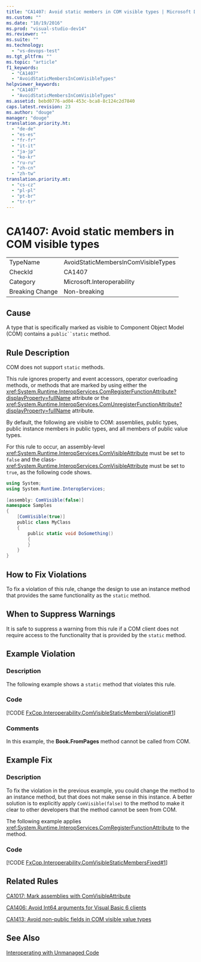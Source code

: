 ```yaml
---
title: "CA1407: Avoid static members in COM visible types | Microsoft Docs"
ms.custom: ""
ms.date: "10/19/2016"
ms.prod: "visual-studio-dev14"
ms.reviewer: ""
ms.suite: ""
ms.technology: 
  - "vs-devops-test"
ms.tgt_pltfrm: ""
ms.topic: "article"
f1_keywords: 
  - "CA1407"
  - "AvoidStaticMembersInComVisibleTypes"
helpviewer_keywords: 
  - "CA1407"
  - "AvoidStaticMembersInComVisibleTypes"
ms.assetid: bebd0776-ad04-453c-bca8-8c124c2d7840
caps.latest.revision: 23
ms.author: "douge"
manager: "douge"
translation.priority.ht: 
  - "de-de"
  - "es-es"
  - "fr-fr"
  - "it-it"
  - "ja-jp"
  - "ko-kr"
  - "ru-ru"
  - "zh-cn"
  - "zh-tw"
translation.priority.mt: 
  - "cs-cz"
  - "pl-pl"
  - "pt-br"
  - "tr-tr"
---
```

# CA1407: Avoid static members in COM visible types
|||  
|-|-|  
|TypeName|AvoidStaticMembersInComVisibleTypes|  
|CheckId|CA1407|  
|Category|Microsoft.Interoperability|  
|Breaking Change|Non-breaking|  
  
## Cause  
 A type that is specifically marked as visible to Component Object Model (COM) contains a `public``static` method.  
  
## Rule Description  
 COM does not support `static` methods.  
  
 This rule ignores property and event accessors, operator overloading methods, or methods that are marked by using either the <xref:System.Runtime.InteropServices.ComRegisterFunctionAttribute?displayProperty=fullName> attribute or the <xref:System.Runtime.InteropServices.ComUnregisterFunctionAttribute?displayProperty=fullName> attribute.  
  
 By default, the following are visible to COM: assemblies, public types, public instance members in public types, and all members of public value types.  
  
 For this rule to occur, an assembly-level <xref:System.Runtime.InteropServices.ComVisibleAttribute> must be set to `false` and the class- <xref:System.Runtime.InteropServices.ComVisibleAttribute> must be set to `true`, as the following code shows.  
  
```c#  
using System;  
using System.Runtime.InteropServices;   
  
[assembly: ComVisible(false)]   
namespace Samples  
{      
    [ComVisible(true)]  
    public class MyClass  
    {  
        public static void DoSomething()  
        {  
        }  
    }  
}  
```  
  
## How to Fix Violations  
 To fix a violation of this rule, change the design to use an instance method that provides the same functionality as the `static` method.  
  
## When to Suppress Warnings  
 It is safe to suppress a warning from this rule if a COM client does not require access to the functionality that is provided by the `static` method.  
  
## Example Violation  
  
### Description  
 The following example shows a `static` method that violates this rule.  
  
### Code  
 [!CODE [FxCop.Interoperability.ComVisibleStaticMembersViolation#1](../CodeSnippet/VS_Snippets_CodeAnalysis/FxCop.Interoperability.ComVisibleStaticMembersViolation#1)]  
  
### Comments  
 In this example, the **Book.FromPages** method cannot be called from COM.  
  
## Example Fix  
  
### Description  
 To fix the violation in the previous example, you could change the method to an instance method, but that does not make sense in this instance. A better solution is to explicitly apply `ComVisible(false)` to the method to make it clear to other developers that the method cannot be seen from COM.  
  
 The following example applies <xref:System.Runtime.InteropServices.ComRegisterFunctionAttribute> to the method.  
  
### Code  
 [!CODE [FxCop.Interoperability.ComVisibleStaticMembersFixed#1](../CodeSnippet/VS_Snippets_CodeAnalysis/FxCop.Interoperability.ComVisibleStaticMembersFixed#1)]  
  
## Related Rules  
 [CA1017: Mark assemblies with ComVisibleAttribute](../code-quality/ca1017--mark-assemblies-with-comvisibleattribute.md)  
  
 [CA1406: Avoid Int64 arguments for Visual Basic 6 clients](../code-quality/ca1406--avoid-int64-arguments-for-visual-basic-6-clients.md)  
  
 [CA1413: Avoid non-public fields in COM visible value types](../code-quality/ca1413--avoid-non-public-fields-in-com-visible-value-types.md)  
  
## See Also  
 [Interoperating with Unmanaged Code](../Topic/Interoperating%20with%20Unmanaged%20Code.md)